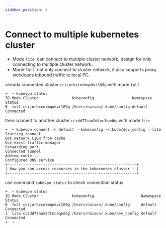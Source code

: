 ```yaml
---
sidebar_position: 4
---
```


# Connect to multiple kubernetes cluster

- Mode `lite`: can connect to multiple cluster network, design for only connecting to multiple cluster network.
- Mode `Full`: not only connect to cluster network, it also supports proxy workloads inbound traffic to local PC.

already connected cluster `ccijorbccotmqodvr189g` with mode `full`

```shell
➜  ~ kubevpn status
ID Mode Cluster               Kubeconfig                 Namespace Status
0  full ccijorbccotmqodvr189g /Users/naison/.kube/config default   Connected
```

then connect to another cluster `ccidd77aam2dtnc3qnddg` with mode `lite`

```shell
➜  ~ kubevpn connect -n default --kubeconfig ~/.kube/dev_config --lite
Starting connect
Got network CIDR from cache
Use exist traffic manager
Forwarding port...
Connected tunnel
Adding route...
Configured DNS service
+----------------------------------------------------------+
| Now you can access resources in the kubernetes cluster ! |
+----------------------------------------------------------+
```

use command `kubevpn status` to check connection status

```shell
➜  ~ kubevpn status
ID Mode Cluster               Kubeconfig                     Namespace Status
0  full ccijorbccotmqodvr189g /Users/naison/.kube/config     default   Connected
1  lite ccidd77aam2dtnc3qnddg /Users/naison/.kube/dev_config default   Connected
➜  ~
```